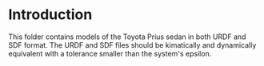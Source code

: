 # Introduction

This folder contains models of the Toyota Prius sedan in both URDF and SDF
format. The URDF and SDF files should be kimatically and dynamically equivalent
with a tolerance smaller than the system's epsilon.
